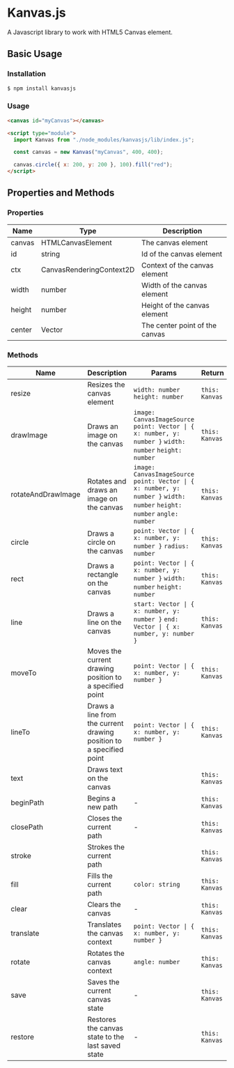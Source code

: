 # Kanvas.js

A Javascript library to work with HTML5 Canvas element.

## Basic Usage

### Installation

```bash
$ npm install kanvasjs
```

### Usage

```html
<canvas id="myCanvas"></canvas>

<script type="module">
  import Kanvas from "./node_modules/kanvasjs/lib/index.js";

  const canvas = new Kanvas("myCanvas", 400, 400);

  canvas.circle({ x: 200, y: 200 }, 100).fill("red");
</script>
```

## Properties and Methods

### Properties

| Name   | Type                     | Description                    |
| ------ | ------------------------ | ------------------------------ |
| canvas | HTMLCanvasElement        | The canvas element             |
| id     | string                   | Id of the canvas element       |
| ctx    | CanvasRenderingContext2D | Context of the canvas element  |
| width  | number                   | Width of the canvas element    |
| height | number                   | Height of the canvas element   |
| center | Vector                   | The center point of the canvas |

### Methods

| Name               | Description                                                         | Params                                                                                                                  | Return         |
| ------------------ | ------------------------------------------------------------------- | ----------------------------------------------------------------------------------------------------------------------- | -------------- |
| resize             | Resizes the canvas element                                          | `width: number` `height: number`                                                                                        | `this: Kanvas` |
| drawImage          | Draws an image on the canvas                                        | `image: CanvasImageSource` `point: Vector \| { x: number, y: number }` `width: number` `height: number`                 | `this: Kanvas` |
| rotateAndDrawImage | Rotates and draws an image on the canvas                            | `image: CanvasImageSource` `point: Vector \| { x: number, y: number }` `width: number` `height: number` `angle: number` | `this: Kanvas` |
| circle             | Draws a circle on the canvas                                        | `point: Vector \| { x: number, y: number }` `radius: number`                                                            | `this: Kanvas` |
| rect               | Draws a rectangle on the canvas                                     | `point: Vector \| { x: number, y: number }` `width: number` `height: number`                                            | `this: Kanvas` |
| line               | Draws a line on the canvas                                          | `start: Vector \| { x: number, y: number }` `end: Vector \| { x: number, y: number }`                                   | `this: Kanvas` |
| moveTo             | Moves the current drawing position to a specified point             | `point: Vector \| { x: number, y: number }`                                                                             | `this: Kanvas` |
| lineTo             | Draws a line from the current drawing position to a specified point | `point: Vector \| { x: number, y: number }`                                                                             | `this: Kanvas` |
| text               | Draws text on the canvas                                            |                                                                                                                         | `this: Kanvas` |
| beginPath          | Begins a new path                                                   | -                                                                                                                       | `this: Kanvas` |
| closePath          | Closes the current path                                             | -                                                                                                                       | `this: Kanvas` |
| stroke             | Strokes the current path                                            |                                                                                                                         | `this: Kanvas` |
| fill               | Fills the current path                                              | `color: string`                                                                                                         | `this: Kanvas` |
| clear              | Clears the canvas                                                   | -                                                                                                                       | `this: Kanvas` |
| translate          | Translates the canvas context                                       | `point: Vector \| { x: number, y: number }`                                                                             | `this: Kanvas` |
| rotate             | Rotates the canvas context                                          | `angle: number`                                                                                                         | `this: Kanvas` |
| save               | Saves the current canvas state                                      | -                                                                                                                       | `this: Kanvas` |
| restore            | Restores the canvas state to the last saved state                   | -                                                                                                                       | `this: Kanvas` |

